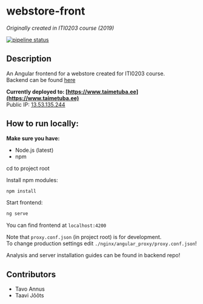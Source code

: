 # webstore-front
_Originally created in ITI0203 course (2019)_

[![pipeline status](https://gitlab.com/kilpkonn/webstore-front/badges/master/pipeline.svg)](https://gitlab.com/kilpkonn/webstore-front/commits/master)
## Description

An Angular frontend for a webstore created for ITI0203 course.  
Backend can be found [here](https://github.com/kilpkonn/webstore-api)

**Currently deployed to: [https://www.taimetuba.ee](https://www.taimetuba.ee)**  
Public IP: [13.53.135.244](http://13.53.135.244) 

## How to run locally:

__Make sure you have:__
* Node.js (latest)
* npm

cd to project root  

Install npm modules:
```bash
npm install
```

Start frontend:

```bash
ng serve
```
You can find frontend at `localhost:4200`

Note that `proxy.conf.json` (in project root) is for development.  
To change production settings edit `./nginx/angular_proxy/proxy.conf.json`!

Analysis and server installation guides can be found in backend repo!

## Contributors
* Tavo Annus
* Taavi Jõõts
